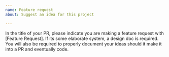 ```yaml
---
name: Feature request
about: Suggest an idea for this project

---
```


In the title of your PR, please indicate you are making a feature request with [Feature Request]. If its some elaborate system, a design doc is required. You will also be required to properly document your ideas should it make it into a PR and eventually code.

